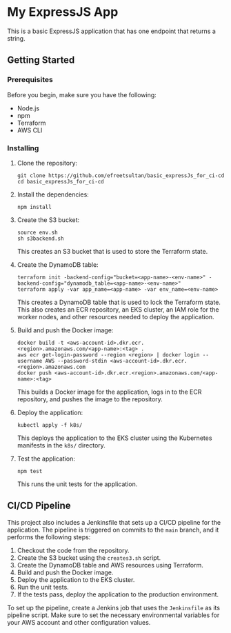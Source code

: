 # My ExpressJS App

This is a basic ExpressJS application that has one endpoint that returns a string.

## Getting Started

### Prerequisites

Before you begin, make sure you have the following:

- Node.js
- npm
- Terraform
- AWS CLI

### Installing

1. Clone the repository:

   ```
   git clone https://github.com/efreetsultan/basic_expressJs_for_ci-cd
   cd basic_expressJs_for_ci-cd
   ```

2. Install the dependencies:

   ```
   npm install
   ```

3. Create the S3 bucket:

   ```
   source env.sh
   sh s3backend.sh
   ```

   This creates an S3 bucket that is used to store the Terraform state.

4. Create the DynamoDB table:

   ```
   terraform init -backend-config="bucket=<app-name>-<env-name>" -backend-config="dynamodb_table=<app-name>-<env-name>"
   terraform apply -var app_name=<app-name> -var env_name=<env-name>
   ```

   This creates a DynamoDB table that is used to lock the Terraform state. This also creates an ECR repository, an EKS cluster, an IAM role for the worker nodes, and other resources needed to deploy the application.

5. Build and push the Docker image:

   ```
   docker build -t <aws-account-id>.dkr.ecr.<region>.amazonaws.com/<app-name>:<tag> .
   aws ecr get-login-password --region <region> | docker login --username AWS --password-stdin <aws-account-id>.dkr.ecr.<region>.amazonaws.com
   docker push <aws-account-id>.dkr.ecr.<region>.amazonaws.com/<app-name>:<tag>
   ```

   This builds a Docker image for the application, logs in to the ECR repository, and pushes the image to the repository.

6. Deploy the application:

   ```
   kubectl apply -f k8s/
   ```

   This deploys the application to the EKS cluster using the Kubernetes manifests in the `k8s/` directory.

7. Test the application:

   ```
   npm test
   ```

   This runs the unit tests for the application.

## CI/CD Pipeline

This project also includes a Jenkinsfile that sets up a CI/CD pipeline for the application. The pipeline is triggered on commits to the `main` branch, and it performs the following steps:

1. Checkout the code from the repository.
2. Create the S3 bucket using the `creates3.sh` script.
3. Create the DynamoDB table and AWS resources using Terraform.
4. Build and push the Docker image.
5. Deploy the application to the EKS cluster.
6. Run the unit tests.
7. If the tests pass, deploy the application to the production environment.

To set up the pipeline, create a Jenkins job that uses the `Jenkinsfile` as its pipeline script. Make sure to set the necessary environmental variables for your AWS account and other configuration values.